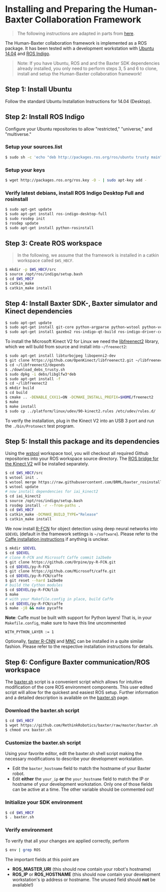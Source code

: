 # Installing and Preparing the Human-Baxter Collaboration Framework

> The following instructions are adapted in parts from [here](http://sdk.rethinkrobotics.com/wiki/Workstation_Setup).


The Human-Baxter collaboration framework is implemented as a ROS package.
It has been tested with a development workstation with [Ubuntu 14.04](http://releases.ubuntu.com/14.04/) and [ROS Indigo](http://wiki.ros.org/indigo).

> Note: If you have Ubuntu, ROS and and the Baxter SDK dependencies already 
> installed, you only need to perform steps 3, 5 and 6 to clone, install and 
> setup the Human-Baxter collaboration framework!


## Step 1: Install Ubuntu

Follow the standard Ubuntu Installation Instructions for 14.04 (Desktop).


## Step 2: Install ROS Indigo

Configure your Ubuntu repositories to allow "restricted," "universe," and "multiverse."


### Setup your sources.list

```bash
$ sudo sh -c 'echo "deb http://packages.ros.org/ros/ubuntu trusty main" > /etc/apt/sources.list.d/ros-latest.list'
```


### Setup your keys

```bash
$ wget http://packages.ros.org/ros.key -O - | sudo apt-key add -
```


### Verify latest debians, install ROS Indigo Desktop Full and rosinstall

```bash
$ sudo apt-get update
$ sudo apt-get install ros-indigo-desktop-full
$ sudo rosdep init
$ rosdep update
$ sudo apt-get install python-rosinstall
```


## Step 3: Create ROS workspace

> In the following, we assume that the framework is installed in a catkin workspace called `$WS_HBCF`.

```bash
$ mkdir -p $WS_HBCF/src
$ source /opt/ros/indigo/setup.bash
$ cd $WS_HBCF
$ catkin_make
$ catkin_make install
```


## Step 4: Install Baxter SDK-, Baxter simulator and Kinect dependencies

```bash
$ sudo apt-get update
$ sudo apt-get install git-core python-argparse python-wstool python-vcstools python-rosdep ros-indigo-control-msgs ros-indigo-joystick-drivers
$ sudo apt-get install gazebo2 ros-indigo-qt-build ros-indigo-driver-common ros-indigo-gazebo-ros-control ros-indigo-gazebo-ros-pkgs ros-indigo-ros-control ros-indigo-control-toolbox ros-indigo-realtime-tools ros-indigo-ros-controllers ros-indigo-xacro python-wstool ros-indigo-tf-conversions ros-indigo-kdl-parser
```

To install the Microsoft Kinect V2 for Linux we need the
[libfreenect2](https://github.com/OpenKinect/libfreenect2/blob/master/README.md#linux) library, which we will build from source and install into `~/freenect2`:
```bash
$ sudo apt-get install libturbojpeg libopenni2-dev
$ git clone https://github.com/OpenKinect/libfreenect2.git ~/libfreenect2
$ cd ~/libfreenect2/depends
$ ./download_debs_trusty.sh
$ sudo dpkg -i debs/libglfw3*deb
$ sudo apt-get install -f
$ cd ~/libfreenect2
$ mkdir build
$ cd build
$ cmake .. -DENABLE_CXX11=ON -DCMAKE_INSTALL_PREFIX=$HOME/freenect2
$ make
$ make install
$ sudo cp ../platform/linux/udev/90-kinect2.rules /etc/udev/rules.d/
```
To verify the installation, plug in the Kinect V2 into an USB 3 port and run the `./bin/Protonect` test program.


## Step 5: Install this package and its dependencies

Using the [wstool](http://wiki.ros.org/wstool) workspace tool, you will checkout all required Github repositories into your ROS workspace source directory.
The [ROS bridge for the Kinect V2](https://github.com/code-iai/iai_kinect2#install) will be installed separately.
```bash
$ cd $WS_HBCF/src
$ wstool init .
$ wstool merge https://raw.githubusercontent.com/BRML/baxter_rosinstall/master/baxter_pnp.rosinstall
$ wstool update
# now install dependencies for iai_kinect2
$ cd iai_kinect2
$ source /opt/ros/indigo/setup.bash
$ rosdep install -r --from-paths .
$ cd $WS_HBCF
$ catkin_make -DCMAKE_BUILD_TYPE="Release"
$ catkin_make install
```

We now install [R-FCN](https://github.com/Orpine/py-R-FCN#requirements-software) for object detection using deep neural networks into `$DEVEL` (default in the framework settings is `~/software`).
Please refer to the [Caffe installation instructions](http://caffe.berkeleyvision.org/installation.html) if anything is unclear.
```bash
$ mkdir $DEVEL
$ cd $DEVEL
# clone R-FCN and Microsoft Caffe commit 1a2be8e
$ git clone https://github.com/Orpine/py-R-FCN.git
$ cd $DEVEL/py-R-FCN
$ git clone https://github.com/Microsoft/caffe.git
$ cd $DEVEL/py-R-FCN/caffe
$ git reset --hard 1a2be8e
# build the Cython modules
$ cd $DEVEL/py-R-FCN/lib
$ make
# with your Makefile.config in place, build Caffe
$ cd $DEVEL/py-R-FCN/caffe
$ make -j8 && make pycaffe
```
**Note**: Caffe *must* be built with support for Python layers!
That is, in your `Makefile.config`, make sure to have this line uncommented
```
WITH_PYTHON_LAYER := 1
```

Optionally, [faster R-CNN](https://github.com/rbgirshick/py-faster-rcnn#requirements-software) and [MNC](https://github.com/daijifeng001/MNC#installation-guide) can be installed in a quite similar fashion.
Please refer to the respective installation instructions for details.


## Step 6: Configure Baxter communication/ROS workspace

The [baxter.sh](http://sdk.rethinkrobotics.com/wiki/Baxter.sh) script is a convenient script which allows for intuitive modification of the core ROS environment components.
This user edited script will allow for the quickest and easiest ROS setup.
Further information and a detailed description is available on the [baxter.sh](http://sdk.rethinkrobotics.com/wiki/Baxter.sh) page.


### Download the baxter.sh script

```bash
$ cd $WS_HBCF
$ wget https://github.com/RethinkRobotics/baxter/raw/master/baxter.sh
$ chmod u+x baxter.sh
```


### Customize the baxter.sh script

Using your favorite editor, edit the baxter.sh shell script making the necessary modifications to describe your development workstation.

- Edit the `baxter_hostname` field to match the hostname of your Baxter robot.
- Edit **either** the `your_ip` **or** the `your_hostname` field to match the IP or hostname of your development workstation.
Only one of those fields can be active at a time.
The other variable should be commented out!


### Initialize your SDK environment

```bash
$ cd $WS_HBCF
$ . baxter.sh
```

### Verify environment

To verify that all your changes are applied correctly, perform
```bash
$ env | grep ROS
```
The important fields at this point are

- **ROS_MASTER_URI** (this should now contain your robot's hostname)
- **ROS_IP** or **ROS_HOSTNAME** (this should now contain your development workstation's ip address or hostname.
The unused field should **not** be available!)
